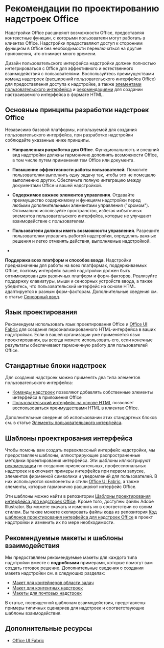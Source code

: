 # Рекомендации по проектированию надстроек Office

Надстройки Office расширяют возможности Office, предоставляя контекстные функции, с которыми пользователи могут работать в клиентах Office. Надстройки предоставляют доступ к сторонним функциям в Office без необходимости переключаться на другие приложения, что отнимает много времени. 

 Дизайн пользовательского интерфейса надстройки должен полностью интегрироваться с Office для эффективного и естественного взаимодействия с пользователями. Воспользуйтесь преимуществами команд надстроек (расширений пользовательского интерфейса Office) для предоставления доступа к надстройке, а также [элементами пользовательского интерфейса](ui-elements/ui-elements.md) и [рекомендациями](https://dev.office.com/docs/add-ins/overview/add-in-development-best-practices) для создании настраиваемого интерфейса в формате HTML. 
 
 
## Основные принципы разработки надстроек Office 
Независимо базовой платформы, используемой для создания пользовательского интерфейса, при разработке надстройки соблюдайте указанные ниже принципы. 

- **Направленная разработка для Office**. Функциональность и внешний вид надстройки должны гармонично дополнять возможности Office, в том числе путем применения тем Office или документа.
 
- **Повышение эффективности работы пользователей**. Помогите пользователям выполнить одну задачу так, чтобы это не помешало выполнению других. Обеспечьте полную интеграцию между документами Office и вашей надстройкой. 

- **Содержимое важнее элементов управления**. Отдавайте преимущество содержимому и функциям надстройки перед любыми дополнительными элементами управления ("хромом"). Оптимально используйте пространство, избегая избыточных элементов пользовательского интерфейса, которые не улучшают взаимодействие с пользователем.  

- **Пользователи должны иметь возможности управления**. Разрешите пользователям управлять работой надстройки, определять важные решения и легко отменять действия, выполняемые надстройкой. 

- 
  **Поддержка всех платформ и способов ввода**. Надстройки предназначены для работы на всех платформах, поддерживаемых Office, поэтому интерфейс вашей надстройки должен быть оптимизирован для различных платформ и форм-факторов. Реализуйте поддержку клавиатуры, мыши и сенсорных устройств ввода, а также убедитесь, что пользовательский интерфейс на основе HTML адаптируется к разным форм-факторам. Дополнительные сведения см. в статье [Сенсорный ввод](https://msdn.microsoft.com/EN-US/library/mt590883.aspx#bk_Touch). 


## Язык проектирования
Рекомендуем использовать язык проектирования Office и [Office UI Fabric](https://dev.office.com/fabric) для создания персонализированного HTML-интерфейса в ваших надстройках. Если в вашей организации уже применяется язык проектирования, вы всегда можете использовать его, если конечные результаты обеспечивают гармоничную работу для пользователей Office. 


## Стандартные блоки надстроек
Для создания надстроек можно применять два типа элементов пользовательского интерфейса: 

- [Команды надстроек](ui-elements/ui-elements.md#add-in-commands) позволяют добавлять собственные элементы интерфейса в приложения Office
- [Пользовательский интерфейс на основе HTML](ui-elements/ui-elements.md#custom-html-based-ui) позволяет воспользоваться преимуществами HTML в клиентах Office. 

Дополнительные сведения об использовании этих стандартных блоков см. в статье [Элементы пользовательского интерфейса](ui-elements/ui-elements.md).  

## Шаблоны проектирования интерфейса

Чтобы помочь вам создать первоклассный интерфейс надстройки, мы предоставляем шаблоны, иллюстрирующие распространенные методики проектирования интерфейса. Эти шаблоны иллюстрируют [рекомендации](https://dev.office.com/docs/add-ins/overview/add-in-development-best-practices) по созданию привлекательных, профессиональных надстроек и включают примеры интерфейса при первом запуске, элементов фирменной символики и уведомлений для пользователей. В них используются компоненты и стили [Office UI Fabric](https://dev.office.com/fabric), а также элементы, которые гармонично расширяют интерфейс Office.

Эти шаблоны можно найти в репозитории [Шаблоны проектирования интерфейса для надстроек Office](https://github.com/OfficeDev/Office-Add-in-UX-Design-Patterns). Кроме того, доступны файлы Adobe Illustrator. Вы можете скачать и изменить их в соответствии со своим стилем. Вы также можете скопировать файлы кода из репозитория [Код шаблонов проектирования интерфейса для надстроек Office](https://github.com/OfficeDev/Office-Add-in-UX-Design-Patterns-Code) в проект надстройки и изменить их по мере необходимости. 

## Рекомендуемые макеты и шаблоны взаимодействия
Мы предоставляем рекомендуемые макеты для каждого типа надстройки вместе с **подробными** примерами, которые помогут вам создать готовое решение. Дополнительные сведения о создании макета надстройки см. в следующих разделах:

- [Макет для контейнеров области задач](ui-elements/layout-for-task-pane-add-ins.md)
- [Макет для контентных надстроек](ui-elements/layout-for-content-add-ins.md) 
- [Макеты для почтовых надстроек](ui-elements/layouts-for-outlook-add-ins.md)

В статье, посвященной шаблонам взаимодействия, представлены примеры типичных сценариев для надстроек и соответствующие шаблоны взаимодействия.

## Дополнительные ресурсы

- [Office UI Fabric](https://dev.office.com/fabric) 

